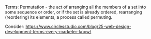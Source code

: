 Terms:
Permutation - the act of arranging all the members of a set into some sequence or order, or if the set is already ordered, rearranging (reordering) its elements, a process called permuting.

Consider:
https://www.circlesstudio.com/blog/25-web-design-development-terms-every-marketer-know/
